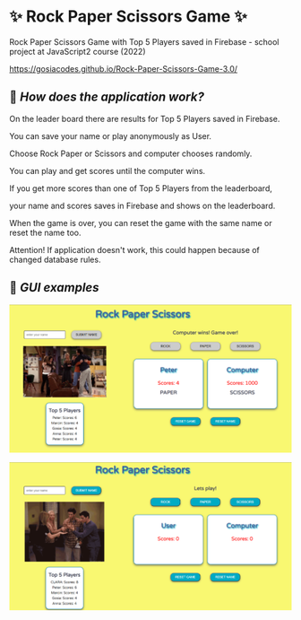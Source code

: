# :sparkles: Rock Paper Scissors Game :sparkles:
Rock Paper Scissors Game with Top 5 Players saved in Firebase - school project at JavaScript2 course (2022)

https://gosiacodes.github.io/Rock-Paper-Scissors-Game-3.0/

## :pushpin: _How does the application work?_

On the leader board there are results for Top 5 Players saved in Firebase.

You can save your name or play anonymously as User.

Choose Rock Paper or Scissors and computer chooses randomly.

You can play and get scores until the computer wins.

If you get more scores than one of Top 5 Players from the leaderboard, 

your name and scores saves in Firebase and shows on the leaderboard.

When the game is over, you can reset the game with the same name or reset the name too.

Attention! If application doesn't work, this could happen because of changed database rules.

## :pushpin: _GUI examples_

![RPS app Peter gets to Top 5 ex](/img/RPS_1.png)

![RPS app game begins ex](/img/RPS_2.png)

